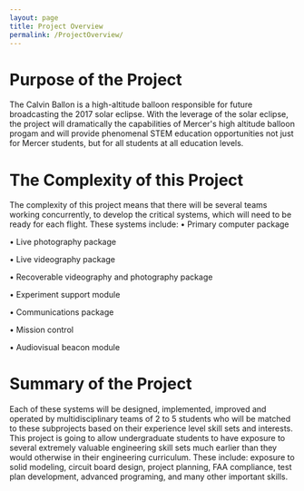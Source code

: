 ```yaml
---
layout: page
title: Project Overview
permalink: /ProjectOverview/
---
```



# Purpose of the Project #
The Calvin Ballon is a high-altitude balloon responsible for future broadcasting the 2017 solar eclipse. With the leverage of the solar eclipse, the project will dramatically the capabilities of Mercer's high altitude balloon progam and will provide phenomenal STEM education opportunities not just for Mercer students, but for all students at all education levels. 

# The Complexity of this Project
The complexity of this project means that there will be several teams working concurrently, to develop the critical systems, which will need to be ready for each flight. These systems include:
•	Primary computer package

•	Live photography package

•	Live videography package

•	Recoverable videography and photography package

•	Experiment support module

•	Communications package

•	Mission control

•	Audiovisual beacon module

# Summary of the Project #
Each of these systems will be designed, implemented, improved and operated by multidisciplinary teams of 2 to 5 students who will be matched to these subprojects based on their experience level skill sets and interests. This project is going to allow undergraduate students to have exposure to several extremely valuable engineering skill sets much earlier than they would otherwise in their engineering curriculum. These include: exposure to solid modeling, circuit board design, project planning, FAA compliance, test plan development, advanced programing, and many other important skills.



